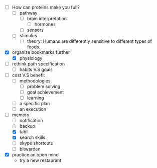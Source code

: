 - [ ] How can proteins make you full?
	- [ ] pathway
		- [ ] brain interpretation
			- [ ] hormones
		- [ ] sensors
	- [ ] stimulus
		- [ ] theory: Humans are differently sensitive to different types of foods.
- [x] organize bookmarks further
	- [x] physiology
- [ ] rethink path specification
	- [ ] habits V.S goals
- [ ] cost V.S benefit
	- [ ] methodologies
		- [ ] problem solving
		- [ ] goal achievement
		- [ ] learning
	- [ ] a specific plan
	- [ ] an execution
- [ ] memory
	- [ ] notification
	- [ ] backup
	- [x] tabli
	- [x] search skills
	- [ ] skype shortcuts
	- [ ] bitwarden
- [x] practice an open mind
	- try a new restaurant
<!--stackedit_data:
eyJoaXN0b3J5IjpbLTEyMDg1NDQ3MzBdfQ==
-->